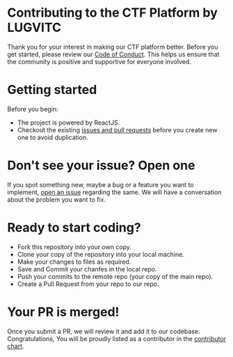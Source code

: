 # Contributing to the CTF Platform by LUGVITC

Thank you for your interest in making our CTF platform better. Before you get started, please review our [Code of Conduct](https://github.com/lugvitc/visual-encryptor/blob/master/CODE_OF_CONDUCT.md). This helps us ensure that the community is positive and supportive for everyone involved.

# Getting started

Before you begin:
* The project is powered by ReactJS.
* Checkout the existing [issues and pull requests](https://github.com/lugvitc/ctf/issues) before you create new one to avoid duplication.

# Don't see your issue? Open one

If you spot something new, maybe a bug or a feature you want to implement, [open an issue](https://github.com/lugvitc/ctf/issues/new) regarding the same. We will have a conversation about the problem you want to fix.

# Ready to start coding?

* Fork this repository into your own copy.
* Clone your copy of the repository into your local machine.
* Make your changes to files as required.
* Save and Commit your chanfes in the local repo.
* Push your commits to the remote repo (your copy of the main repo).
* Create a Pull Request from your repo to our repo.

# Your PR is merged!

Once you submit a PR, we will review it and add it to our codebase. Congratulations, You will be proudly listed as a contributor in the [contributor chart](https://github.com/lugvitc/ctf/graphs/contributors).
